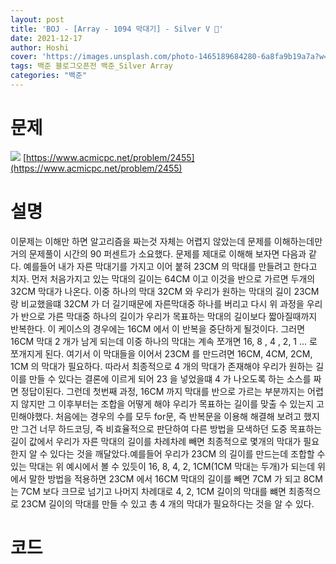 ```yaml
---
layout: post
title: 'BOJ - [Array - 1094 막대기] - Silver V 🥈'
date: 2021-12-17
author: Hoshi
cover: 'https://images.unsplash.com/photo-1465189684280-6a8fa9b19a7a?w=1600&q=900'
tags: 백준 블로그오픈전 백준_Silver Array
categories: "백준"
---
```

# 문제
![]({{site.url}}/assets/img/posts_img/2455.png)
[https://www.acmicpc.net/problem/2455](https://www.acmicpc.net/problem/2455)

# 설명
이문제는 이해만 하면 알고리즘을 짜는것 자체는 어렵지 않았는데 문제를 이해하는데만 거의 문제풀이 시간의 90 퍼센트가 소요했다. 문제를 제대로 이해해 보자면 다음과 같다.
예를들어 내가 자른 막대기를 가지고 이어 붙혀 23CM 의 막대를 만들려고 한다고 치자. 먼저 처음가지고 있는 막대의 길이는 64CM 이고 이것을 반으로 가르면 두개의 32CM 막대가 나온다. 이중 하나의 막대 32CM 와 우리가 원하는 막대의 길이 23CM 랑 비교했을떄 32CM 가 더 길기때문에 자른막대중 하나를 버리고 다시 위 과정을 우리가 반으로 가른 막대중 하나의 길이가 우리가 목표하는 막대의 길이보다 짧아질때까지 반복한다. 이 케이스의 경우에는 16CM 에서 이 반복을 중단하게 될것이다. 그러면 16CM 막대 2 개가 남게 되는데 이중 하나의 막대는 계속 쪼개면 16, 8 , 4 , 2, 1 ... 로 쪼개지게 된다. 여기서 이 막대들을 이어서 23CM 를 만드려면 16CM, 4CM, 2CM, 1CM 의 막대가 필요하다. 따라서 최종적으로 4 개의 막대가 존재해야 우리가 원하는 길이를 만들 수 있다는 결론에 이르게 되어 23 을 넣었을떄 4 가 나오도록 하는 소스를 짜면 정답이된다. 그런데 첫번째 과정, 16CM 까지 막대를 반으로 가르는 부분까지는 어렵지 않지만 그 이후부터는 조합을 어떻게 해야 우리가 목표하는 길이를 맞출 수 있는지 고민해야했다. 처음에는 경우의 수를 모두 for문, 즉 반복문을 이용해 해결해 보려고 했지만 그건 너무 하드코딩, 즉 비효율적으로 판단하여 다른 방법을 모색하던 도중 목표하는 길이 값에서 우리가 자른 막대의 길이를 차례차례 빼면 최종적으로 몇개의 막대가 필요한지 알 수 있다는 것을 깨달았다.예를들어 우리가 23CM 의 길이를 만드는데 조합할 수 있는 막대는 위 예시에서 볼 수 있듯이 16, 8, 4, 2, 1CM(1CM 막대는 두개)가 되는데 위에서 말한 방법을 적용하면 23CM 에서 16CM 막대의 길이를 빼면 7CM 가 되고 8CM 는 7CM 보다 크므로 넘기고 나머지 차례대로 4, 2, 1CM 길이의 막대를 뺴면 최종적으로 23CM 길이의 막대를 만들 수 있고 총 4 개의 막대가 필요하다는 것을 알 수 있다.

# 코드

```c

```
